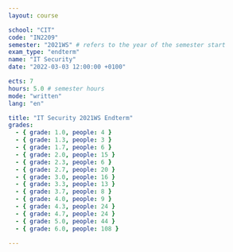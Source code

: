 ```yaml
---
layout: course

school: "CIT"
code: "IN2209"
semester: "2021WS" # refers to the year of the semester start
exam_type: "endterm"
name: "IT Security"
date: "2022-03-03 12:00:00 +0100"

ects: 7
hours: 5.0 # semester hours
mode: "written"
lang: "en"

title: "IT Security 2021WS Endterm"
grades:
  - { grade: 1.0, people: 4 }
  - { grade: 1.3, people: 3 }
  - { grade: 1.7, people: 6 }
  - { grade: 2.0, people: 15 }
  - { grade: 2.3, people: 6 }
  - { grade: 2.7, people: 20 }
  - { grade: 3.0, people: 16 }
  - { grade: 3.3, people: 13 }
  - { grade: 3.7, people: 8 }
  - { grade: 4.0, people: 9 }
  - { grade: 4.3, people: 24 }
  - { grade: 4.7, people: 24 }
  - { grade: 5.0, people: 44 }
  - { grade: 6.0, people: 108 }

---
```




